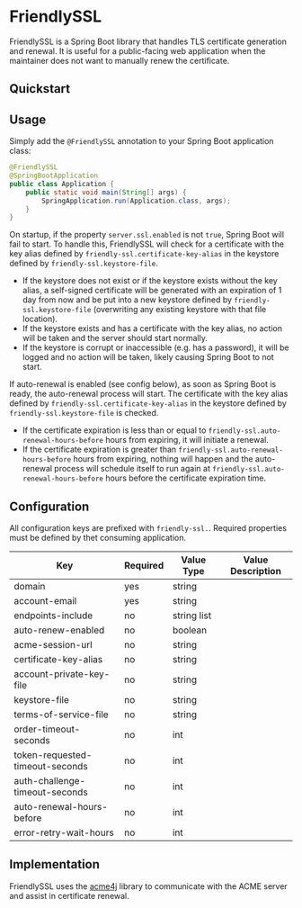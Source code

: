# FriendlySSL
FriendlySSL is a Spring Boot library that handles TLS certificate generation and renewal. It is useful for a public-facing web application when the maintainer does not want to manually renew the certificate.

## Quickstart

## Usage
Simply add the `@FriendlySSL` annotation to your Spring Boot application class:

```java
@FriendlySSL
@SpringBootApplication
public class Application {
    public static void main(String[] args) {
        SpringApplication.run(Application.class, args);
    }
}
```

On startup, if the property `server.ssl.enabled` is not `true`, Spring Boot will fail to start. To handle this, FriendlySSL will check for a certificate with the key alias defined by `friendly-ssl.certificate-key-alias` in the keystore defined by `friendly-ssl.keystore-file`.
* If the keystore does not exist or if the keystore exists without the key alias, a self-signed certificate will be generated with an expiration of 1 day from now and be put into a new keystore defined by `friendly-ssl.keystore-file` (overwriting any existing keystore with that file location).
* If the keystore exists and has a certificate with the key alias, no action will be taken and the server should start normally.
* If the keystore is corrupt or inaccessible (e.g. has a password), it will be logged and no action will be taken, likely causing Spring Boot to not start.

If auto-renewal is enabled (see config below), as soon as Spring Boot is ready, the auto-renewal process will start. The certificate with the key alias defined by `friendly-ssl.certificate-key-alias` in the keystore defined by `friendly-ssl.keystore-file` is checked.
* If the certificate expiration is less than or equal to `friendly-ssl.auto-renewal-hours-before` hours from expiring, it will initiate a renewal.
* If the certificate expiration is greater than `friendly-ssl.auto-renewal-hours-before` hours from expiring, nothing will happen and the auto-renewal process will schedule itself to run again at `friendly-ssl.auto-renewal-hours-before` hours before the certificate expiration time.

## Configuration
All configuration keys are prefixed with `friendly-ssl.`. Required properties must be defined by thet consuming application.

| Key                              | Required | Value Type  | Value Description |
| -------------------------------- | -------- | ----------- | ----------------- |
| domain                           | yes      | string      |  |
| account-email                    | yes      | string      |  |
| endpoints-include                | no       | string list |  |
| auto-renew-enabled               | no       | boolean     |  |
| acme-session-url                 | no       | string      |  |
| certificate-key-alias            | no       | string      |  |
| account-private-key-file         | no       | string      |  |
| keystore-file                    | no       | string      |  |
| terms-of-service-file            | no       | string      |  |
| order-timeout-seconds            | no       | int         |  |
| token-requested-timeout-seconds  | no       | int         |  |
| auth-challenge-timeout-seconds   | no       | int         |  |
| auto-renewal-hours-before        | no       | int         |  |
| error-retry-wait-hours           | no       | int         |  |

## Implementation
FriendlySSL uses the [acme4j](https://github.com/shred/acme4j) library to communicate with the ACME server and assist in certificate renewal.
